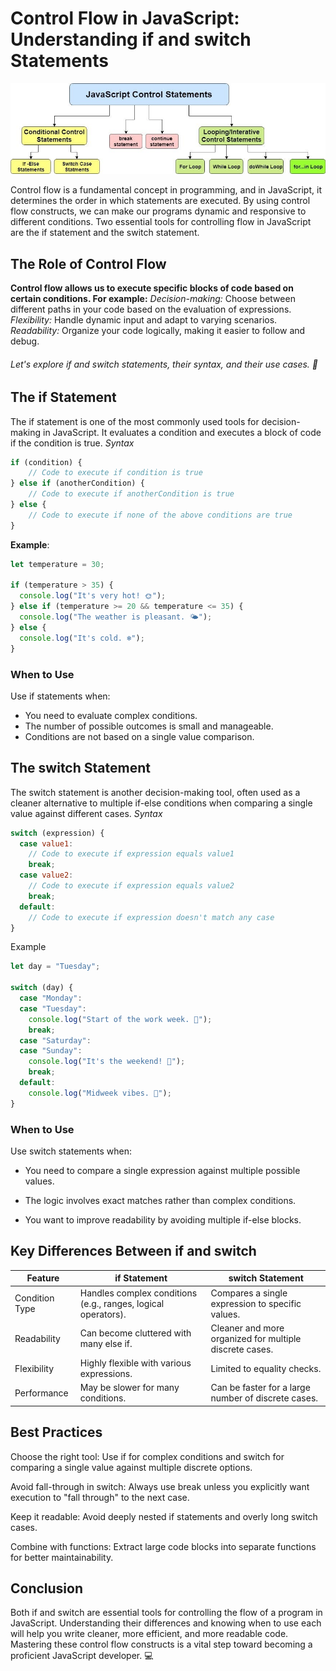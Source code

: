 # Control Flow in JavaScript: Understanding if and switch Statements
<p align="center">
<img src="../../images/controlFlow.jpg" alt="Control Flow">
</p>

Control flow is a fundamental concept in programming, and in JavaScript, it determines the order in which statements are executed. By using control flow constructs, we can make our programs dynamic and responsive to different conditions. Two essential tools for controlling flow in JavaScript are the if statement and the switch statement.
## The Role of Control Flow
**Control flow allows us to execute specific blocks of code based on certain conditions. For example:**
_Decision-making:_ Choose between different paths in your code based on the evaluation of expressions.
_Flexibility:_ Handle dynamic input and adapt to varying scenarios.
_Readability:_ Organize your code logically, making it easier to follow and debug.

###### Let's explore if and switch statements, their syntax, and their use cases. 🚀

## The if Statement
The if statement is one of the most commonly used tools for decision-making in JavaScript. It evaluates a condition and executes a block of code if the condition is true.
_Syntax_
```javascript
if (condition) {
    // Code to execute if condition is true
} else if (anotherCondition) {
    // Code to execute if anotherCondition is true
} else {
    // Code to execute if none of the above conditions are true
}
```
**Example**:
```javascript
let temperature = 30;

if (temperature > 35) {
  console.log("It's very hot! 🌞");
} else if (temperature >= 20 && temperature <= 35) {
  console.log("The weather is pleasant. 🌤️");
} else {
  console.log("It's cold. ❄️");
}
```
### When to Use
Use if statements when:
- You need to evaluate complex conditions.
- The number of possible outcomes is small and manageable.
- Conditions are not based on a single value comparison.

## The switch Statement
The switch statement is another decision-making tool, often used as a cleaner alternative to multiple if-else conditions when comparing a single value against different cases.
_Syntax_
```javascript
switch (expression) {
  case value1:
    // Code to execute if expression equals value1
    break;
  case value2:
    // Code to execute if expression equals value2
    break;
  default:
    // Code to execute if expression doesn't match any case
}
```
Example
```javascript
let day = "Tuesday";

switch (day) {
  case "Monday":
  case "Tuesday":
    console.log("Start of the work week. 💼");
    break;
  case "Saturday":
  case "Sunday":
    console.log("It's the weekend! 🎉");
    break;
  default:
    console.log("Midweek vibes. 🌈");
}
```
### When to Use
Use switch statements when:

- You need to compare a single expression against multiple possible values.

- The logic involves exact matches rather than complex conditions.

- You want to improve readability by avoiding multiple if-else blocks.

## Key Differences Between if and switch

| Feature     | if Statement                                                  | switch Statement                                       |
|-------------|---------------------------------------------------------------|--------------------------------------------------------| 
| Condition Type | Handles complex conditions (e.g., ranges, logical operators). | Compares a single expression to specific values.    | 
| Readability | Can become cluttered with many else if.                       | Cleaner and more organized for multiple discrete cases.|
| Flexibility | Highly flexible with various expressions.                     | Limited to equality checks.                            |
| Performance | May be slower for many conditions.                            | Can be faster for a large number of discrete cases.    |

## Best Practices

Choose the right tool: Use if for complex conditions and switch for comparing a single value against multiple discrete options.

Avoid fall-through in switch: Always use break unless you explicitly want execution to "fall through" to the next case.

Keep it readable: Avoid deeply nested if statements and overly long switch cases.

Combine with functions: Extract large code blocks into separate functions for better maintainability.

## Conclusion
Both if and switch are essential tools for controlling the flow of a program in JavaScript. Understanding their differences and knowing when to use each will help you write cleaner, more efficient, and more readable code. Mastering these control flow constructs is a vital step toward becoming a proficient JavaScript developer. 💻
